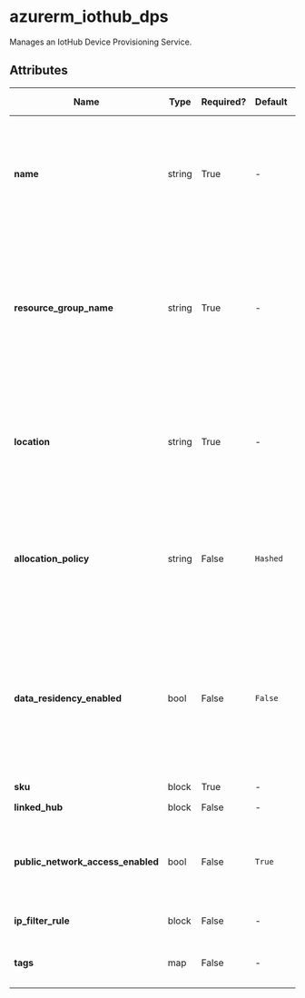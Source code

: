 # azurerm_iothub_dps

Manages an IotHub Device Provisioning Service.

## Attributes

| Name | Type | Required? | Default  | possible values | Description |
| ---- | ---- | --------- | -------- | ----------- | ----------- |
| **name** | string | True | -  |  -  | Specifies the name of the Iot Device Provisioning Service resource. Changing this forces a new resource to be created. | 
| **resource_group_name** | string | True | -  |  -  | The name of the resource group under which the Iot Device Provisioning Service resource has to be created. Changing this forces a new resource to be created. | 
| **location** | string | True | -  |  -  | Specifies the supported Azure location where the resource has to be created. Changing this forces a new resource to be created. | 
| **allocation_policy** | string | False | `Hashed`  |  -  | The allocation policy of the IoT Device Provisioning Service (`Hashed`, `GeoLatency` or `Static`). Defaults to `Hashed`. | 
| **data_residency_enabled** | bool | False | `False`  |  -  | Specifies if the IoT Device Provisioning Service has data residency and disaster recovery enabled. Defaults to `false`. Changing this forces a new resource to be created. | 
| **sku** | block | True | -  |  -  | A `sku` block. | 
| **linked_hub** | block | False | -  |  -  | A `linked_hub` block. | 
| **public_network_access_enabled** | bool | False | `True`  |  -  | Whether requests from Public Network are allowed. Defaults to `true`. | 
| **ip_filter_rule** | block | False | -  |  -  | An `ip_filter_rule` block. | 
| **tags** | map | False | -  |  -  | A mapping of tags to assign to the resource. | 

